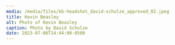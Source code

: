 ```yaml
---
media: /media/files/kb-headshot_david-schulze_approved_02.jpeg
title: Kevin Beasley
alt: Photo of Kevin Beasley
caption: Photo by David Schulze
date: 2023-07-06T14:44:00-0500
---
```

